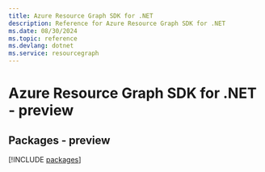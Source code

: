 ```yaml
---
title: Azure Resource Graph SDK for .NET
description: Reference for Azure Resource Graph SDK for .NET
ms.date: 08/30/2024
ms.topic: reference
ms.devlang: dotnet
ms.service: resourcegraph
---
```

# Azure Resource Graph SDK for .NET - preview
## Packages - preview
[!INCLUDE [packages](resource-graph-index.md)]